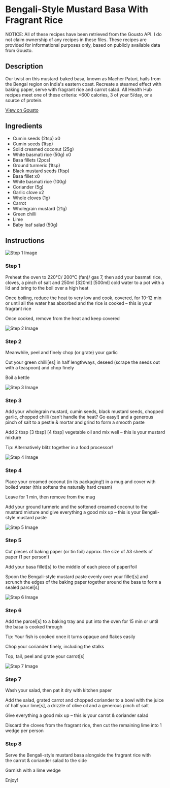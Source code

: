 # Bengali-Style Mustard Basa With Fragrant Rice

NOTICE: All of these recipes have been retrieved from the Gousto API. I do not claim ownership of any recipes in these files. These recipes are provided for informational purposes only, based on publicly available data from Gousto.

## Description

Our twist on this mustard-baked basa, known as Macher Paturi, hails from the Bengal region on India's eastern coast. Recreate a steamed effect with baking paper, serve with fragrant rice and carrot salad. All Health Hub recipes meet one of these criteria: <600 calories, 3 of your 5/day, or a source of protein.

[View on Gousto](https://www.gousto.co.uk/recipes/cookbook/bengali-mustard-fish-with-fragrant-rice)

## Ingredients

- Cumin seeds (2tsp) x0
- Cumin seeds (1tsp)
- Solid creamed coconut (25g)
- White basmati rice (50g) x0
- Basa fillets (2pcs)
- Ground turmeric (1tsp)
- Black mustard seeds (1tsp)
- Basa fillet x0
- White basmati rice (100g)
- Coriander (5g)
- Garlic clove x2
- Whole cloves (1g)
- Carrot
- Wholegrain mustard (21g)
- Green chilli
- Lime
- Baby leaf salad (50g)

## Instructions

![Step 1 Image](https://production-media.gousto.co.uk/cms/recipe-step-image/1824.-step-1-x200.jpg)

### Step 1

Preheat the oven to 220°C/ 200°C (fan)/ gas 7, then add your basmati rice, cloves, a pinch of salt and 250ml <span class="text-purple">[320ml]</span><span class="text-danger"> [500ml]</span> cold water to a pot with a lid and bring to the boil over a high heat

Once boiling, reduce the heat to very low and cook, covered, for 10-12 min or until all the water has absorbed and the rice is cooked – this is your fragrant rice

Once cooked, remove from the heat and keep covered

![Step 2 Image](https://production-media.gousto.co.uk/cms/recipe-step-image/1824.-step-2-x200.jpg)

### Step 2

Meanwhile, peel and finely chop (or grate) your garlic

Cut your green chilli[es] in half lengthways, deseed (scrape the seeds out with a teaspoon) and chop finely

Boil a kettle

![Step 3 Image](https://production-media.gousto.co.uk/cms/recipe-step-image/1824.-step-3-x200.jpg)

### Step 3

Add your wholegrain mustard, cumin seeds, black mustard seeds, chopped garlic, chopped chilli (can't handle the heat? Go easy!) and a generous pinch of salt to a pestle & mortar and grind to form a smooth paste

Add 2 tbsp <span class="text-purple">[3 tbsp] </span><span class="text-danger">[4 tbsp]</span> vegetable oil and mix well – this is your mustard mixture

Tip: Alternatively blitz together in a food processor!

![Step 4 Image](https://production-media.gousto.co.uk/cms/recipe-step-image/1824.-step-4-x200.jpg)

### Step 4

Place your creamed coconut (in its packaging!) in a mug and cover with boiled water (this softens the naturally hard cream)

Leave for 1 min, then remove from the mug

Add your ground turmeric and the softened creamed coconut to the mustard mixture and give everything a good mix up – this is your Bengali-style mustard paste

![Step 5 Image](https://production-media.gousto.co.uk/cms/recipe-step-image/1824.-step-5-x200.jpg)

### Step 5

Cut pieces of baking paper (or tin foil) approx. the size of A3 sheets of paper (1 per person!)

Add your basa fillet[s] to the middle of each piece of paper/foil

Spoon the Bengali-style mustard paste evenly over your fillet[s] and scrunch the edges of the baking paper together around the basa to form a sealed parcel[s]

![Step 6 Image](https://production-media.gousto.co.uk/cms/recipe-step-image/1824.-step-6-x200.jpg)

### Step 6

Add the parcel[s] to a baking tray and put into the oven for 15 min or until the basa is cooked through

Tip: Your fish is cooked once it turns opaque and flakes easily

Chop your coriander finely, including the stalks

Top, tail, peel and grate your carrot[s]

![Step 7 Image](https://production-media.gousto.co.uk/cms/recipe-step-image/Step-7-1654524800526-x200.jpg)

### Step 7

Wash your salad, then pat it dry with kitchen paper

Add the salad, grated carrot and chopped coriander to a bowl with the juice of half your lime[s], a drizzle of olive oil and a generous pinch of salt

Give everything a good mix up – this is your carrot & coriander salad

Discard the cloves from the fragrant rice, then cut the remaining lime into 1 wedge per person

### Step 8

Serve the Bengali-style mustard basa alongside the fragrant rice with the carrot & coriander salad to the side

Garnish with a lime wedge

Enjoy!

